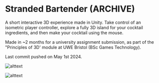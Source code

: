 # Stranded Bartender (ARCHIVE)

A short interactive 3D experience made in Unity. Take control of an isometric player controller, explore a fully 3D island for your cocktail ingredients, and then make your cocktail using the mouse.

Made in ~2 months for a university assignment submission, as part of the "Principles of 3D' module at UWE Bristol (BSc Games Technology).

Last commit pushed on May 1st 2024.

![alttext](https://cdn.discordapp.com/attachments/1331665077048315976/1331673510824775740/image.png?ex=6792791a&is=6791279a&hm=1fcde6598334f74c98b019a4d887348f72b3c80d98ddd667fa78cbb54255a243&)

![alttext](https://cdn.discordapp.com/attachments/1331665077048315976/1331673899699798016/image.png?ex=67927976&is=679127f6&hm=30ae4e219a2b681f4121f3d82f8458366034b0ac17b5de2776792b9849bb71fe&)
